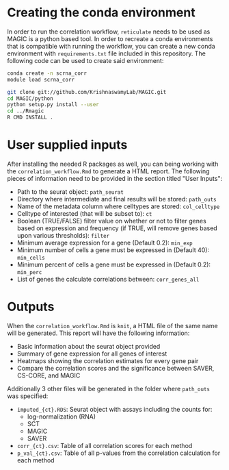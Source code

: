 # Creating the conda environment

In order to run the correlation workflow, `reticulate` needs to be used as MAGIC is a python based tool. In order to recreate a conda environments that is compatible with running the workflow, you can create a new conda environment with `requirements.txt` file included in this repository. The following code can be used to create said  environment:

```bash
conda create -n scrna_corr
module load scrna_corr

git clone git://github.com/KrishnaswamyLab/MAGIC.git
cd MAGIC/python
python setup.py install --user
cd ../Rmagic
R CMD INSTALL .
```

# User supplied inputs

After installing the needed R packages as well, you can being working with the `correlation_workflow.Rmd` to generate a HTML report. The following pieces of information need to be provided in the section titled "User Inputs":

- Path to the seurat object: `path_seurat`
- Directory where intermediate and final results will be stored: `path_outs`
- Name of the metadata column where celltypes are stored: `col_celltype`
- Celltype of interested (that will be subset to): `ct`
- Boolean (TRUE/FALSE) filter value on whether or not to filter genes based on expression and frequency (if TRUE, will remove genes based upon various thresholds): `filter`
- Minimum average expression for a gene (Default 0.2): `min_exp`
- Minimum number of cells a gene must be expressed in (Default 40): `min_cells`
- Minimum percent of cells a gene must be expressed in (Default 0.2): `min_perc`
- List of genes the calculate correlations between: `corr_genes_all`

# Outputs

When the `correlation_workflow.Rmd` is `knit`, a HTML file of the same name will be generated. This report will have the following information:

- Basic information about the seurat object provided
- Summary of gene expression for all genes of interest
- Heatmaps showing the correlation estimates for every gene pair
- Compare the correlation scores and the significance between SAVER, CS-CORE, and MAGIC

Additionally 3 other files will be generated in the folder where `path_outs` was specified:

- `imputed_{ct}.RDS`: Seurat object with assays including the  counts for:
    - log-normalization (RNA)
    - SCT
    - MAGIC
    - SAVER
- `corr_{ct}.csv`: Table of all correlation scores for each method
- `p_val_{ct}.csv`: Table of all p-values from the correlation calculation for each method
